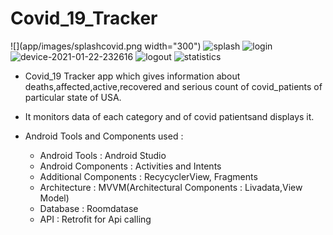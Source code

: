 # Covid_19_Tracker
![](app/images/splashcovid.png width="300")
![splash](https://user-images.githubusercontent.com/68853216/105528750-5fe81200-5d0b-11eb-88d8-0695d6b842af.png) 
![login](https://user-images.githubusercontent.com/68853216/105528837-7bebb380-5d0b-11eb-8d4b-2f7744b4b806.png)
![device-2021-01-22-232616](https://user-images.githubusercontent.com/68853216/105528996-b8b7aa80-5d0b-11eb-8c04-7e0e576ec6a8.png)
![logout](https://user-images.githubusercontent.com/68853216/105529465-717de980-5d0c-11eb-8106-2b4774163bfa.png)
![statistics](https://user-images.githubusercontent.com/68853216/105529587-9a05e380-5d0c-11eb-89bc-d3594ccd3cfc.png)

 * Covid_19 Tracker app which gives information about deaths,affected,active,recovered and serious count of covid_patients of particular state of USA.
 * It monitors data of each category and of covid patientsand  displays it.
 * Android Tools and Components used :
   
   * Android Tools          : Android Studio
   * Android Components     : Activities and Intents
   * Additional Components   : RecycyclerView, Fragments
   * Architecture           : MVVM(Architectural Components : Livadata,View Model)
   * Database               : Roomdatase
   * API                    : Retrofit for Api calling
    
   
  



